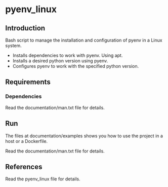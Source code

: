 # pyenv_linux

## Introduction

Bash script to manage the installation and configuration of pyenv in a Linux system.

- Installs dependencies to work with pyenv. Using apt.
- Installs a desired python version using pyenv.
- Configures pyenv to work with the specified python version.

## Requirements

### Dependencies

Read the documentation/man.txt file for details.

## Run

The files at documentation/examples shows you how to use the project in a host or a Dockerfile.

Read the documentation/man.txt file for details.

## References

Read the pyenv_linux file for details.
